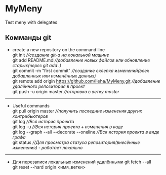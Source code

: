 # MyMeny
Test meny with delegates
## Комманды git
* create a new repository on the command line  
    git init _//создание git-a на локальной машине_  
    git add README.md _//добавление новых файлов или обновление старых(через git add .)_  
    git commit -m "first commit" _//создание склепка изменений(всех добавленных или изменённых данных)_  
    git remote add origin https://github.com/Ileha/MyMeny.git _//добавление удалённого репозитория в проект_  
    git push -u origin master _//отправка в ветку master_  
* * *
* Useful commands  
    git pull origin master _//получить последние изменения других контрибьютеров_  
    git log _//Вся история проекта_  
    git log -u _//Вся история проекта + изменения в коде_  
    git log --graph --all --decorate --oneline _//Вся история проекта в виде графа_  
    git status _//Для просмотра статуса репозитория(внесённые изменения) - работает локально_  
* * *
* Для перезаписи локальных изменений удалёнными
    git fetch --all  
    git reset --hard origin <имя_ветки>  
